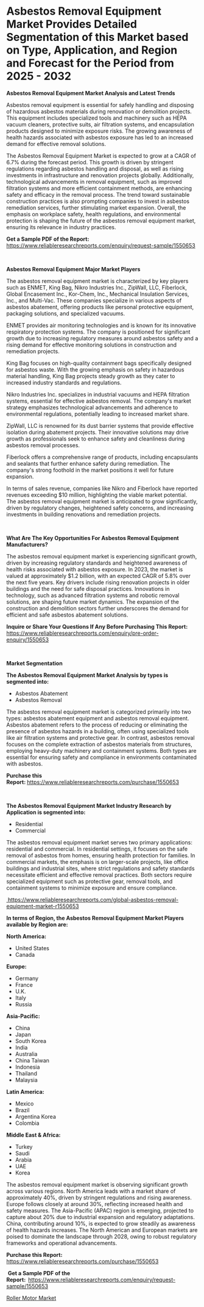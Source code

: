 <p><h1>Asbestos Removal Equipment Market Provides Detailed Segmentation of this Market based on Type, Application, and Region and Forecast for the Period from 2025 - 2032</h1></p><p><strong>Asbestos Removal Equipment Market Analysis and Latest Trends</strong></p>
<p><p>Asbestos removal equipment is essential for safely handling and disposing of hazardous asbestos materials during renovation or demolition projects. This equipment includes specialized tools and machinery such as HEPA vacuum cleaners, protective suits, air filtration systems, and encapsulation products designed to minimize exposure risks. The growing awareness of health hazards associated with asbestos exposure has led to an increased demand for effective removal solutions.</p><p>The Asbestos Removal Equipment Market is expected to grow at a CAGR of 6.7% during the forecast period. This growth is driven by stringent regulations regarding asbestos handling and disposal, as well as rising investments in infrastructure and renovation projects globally. Additionally, technological advancements in removal equipment, such as improved filtration systems and more efficient containment methods, are enhancing safety and efficacy in the removal process. The trend toward sustainable construction practices is also prompting companies to invest in asbestos remediation services, further stimulating market expansion. Overall, the emphasis on workplace safety, health regulations, and environmental protection is shaping the future of the asbestos removal equipment market, ensuring its relevance in industry practices.</p></p>
<p><strong>Get a Sample PDF of the Report:&nbsp;</strong> <a href="https://www.reliableresearchreports.com/enquiry/request-sample/1550653?utm_campaign=2181&utm_medium=2&utm_source=Github&utm_content=ia&utm_term=16022025&utm_id=asbestos-removal-equipment">https://www.reliableresearchreports.com/enquiry/request-sample/1550653</a></p>
<p>&nbsp;</p>
<p><strong>Asbestos Removal Equipment Major Market Players</strong></p>
<p><p>The asbestos removal equipment market is characterized by key players such as ENMET, King Bag, Nikro Industries Inc., ZipWall, LLC, Fiberlock, Global Encasement Inc., Kor-Chem, Inc., Mechanical Insulation Services, Inc., and Multi-Vac. These companies specialize in various aspects of asbestos abatement, offering products like personal protective equipment, packaging solutions, and specialized vacuums.</p><p>ENMET provides air monitoring technologies and is known for its innovative respiratory protection systems. The company is positioned for significant growth due to increasing regulatory measures around asbestos safety and a rising demand for effective monitoring solutions in construction and remediation projects.</p><p>King Bag focuses on high-quality containment bags specifically designed for asbestos waste. With the growing emphasis on safety in hazardous material handling, King Bag projects steady growth as they cater to increased industry standards and regulations.</p><p>Nikro Industries Inc. specializes in industrial vacuums and HEPA filtration systems, essential for effective asbestos removal. The company's market strategy emphasizes technological advancements and adherence to environmental regulations, potentially leading to increased market share.</p><p>ZipWall, LLC is renowned for its dust barrier systems that provide effective isolation during abatement projects. Their innovative solutions may drive growth as professionals seek to enhance safety and cleanliness during asbestos removal processes.</p><p>Fiberlock offers a comprehensive range of products, including encapsulants and sealants that further enhance safety during remediation. The company's strong foothold in the market positions it well for future expansion.</p><p>In terms of sales revenue, companies like Nikro and Fiberlock have reported revenues exceeding $10 million, highlighting the viable market potential. The asbestos removal equipment market is anticipated to grow significantly, driven by regulatory changes, heightened safety concerns, and increasing investments in building renovations and remediation projects.</p></p>
<p>&nbsp;</p>
<p><strong>What Are The Key Opportunities For Asbestos Removal Equipment Manufacturers?</strong></p>
<p><p>The asbestos removal equipment market is experiencing significant growth, driven by increasing regulatory standards and heightened awareness of health risks associated with asbestos exposure. In 2023, the market is valued at approximately $1.2 billion, with an expected CAGR of 5.8% over the next five years. Key drivers include rising renovation projects in older buildings and the need for safe disposal practices. Innovations in technology, such as advanced filtration systems and robotic removal solutions, are shaping future market dynamics. The expansion of the construction and demolition sectors further underscores the demand for efficient and safe asbestos abatement solutions.</p></p>
<p><strong>Inquire or Share Your Questions If Any Before Purchasing This Report:</strong> <a href="https://www.reliableresearchreports.com/enquiry/pre-order-enquiry/1550653?utm_campaign=2181&utm_medium=2&utm_source=Github&utm_content=ia&utm_term=16022025&utm_id=asbestos-removal-equipment">https://www.reliableresearchreports.com/enquiry/pre-order-enquiry/1550653</a></p>
<p>&nbsp;</p>
<p><strong>Market Segmentation</strong></p>
<p><strong>The Asbestos Removal Equipment Market Analysis by types is segmented into:</strong></p>
<p><ul><li>Asbestos Abatement</li><li>Asbestos Removal</li></ul></p>
<p><p>The asbestos removal equipment market is categorized primarily into two types: asbestos abatement equipment and asbestos removal equipment. Asbestos abatement refers to the process of reducing or eliminating the presence of asbestos hazards in a building, often using specialized tools like air filtration systems and protective gear. In contrast, asbestos removal focuses on the complete extraction of asbestos materials from structures, employing heavy-duty machinery and containment systems. Both types are essential for ensuring safety and compliance in environments contaminated with asbestos.</p></p>
<p><strong>Purchase this Report:&nbsp;</strong><a href="https://www.reliableresearchreports.com/purchase/1550653?utm_campaign=2181&utm_medium=2&utm_source=Github&utm_content=ia&utm_term=16022025&utm_id=asbestos-removal-equipment">https://www.reliableresearchreports.com/purchase/1550653</a></p>
<p>&nbsp;</p>
<p><strong>The Asbestos Removal Equipment Market Industry Research by Application is segmented into:</strong></p>
<p><ul><li>Residential</li><li>Commercial</li></ul></p>
<p><p>The asbestos removal equipment market serves two primary applications: residential and commercial. In residential settings, it focuses on the safe removal of asbestos from homes, ensuring health protection for families. In commercial markets, the emphasis is on larger-scale projects, like office buildings and industrial sites, where strict regulations and safety standards necessitate efficient and effective removal practices. Both sectors require specialized equipment such as protective gear, removal tools, and containment systems to minimize exposure and ensure compliance.</p></p>
<p><a href="https://www.reliableresearchreports.com/global-asbestos-removal-equipment-market-r1550653?utm_campaign=2181&utm_medium=2&utm_source=Github&utm_content=ia&utm_term=16022025&utm_id=asbestos-removal-equipment">&nbsp;https://www.reliableresearchreports.com/global-asbestos-removal-equipment-market-r1550653</a></p>
<p><strong>In terms of Region, the Asbestos Removal Equipment Market Players available by Region are:</strong></p>
<p>
    <p> <strong> North America: </strong>
        <ul>
            <li>United States</li>
            <li>Canada</li>
        </ul>
        </p> 
    <p> <strong> Europe: </strong>
        <ul>
            <li>Germany</li>
            <li>France</li>
            <li>U.K.</li>
            <li>Italy</li>
            <li>Russia</li>
        </ul>
        </p> 
    <p> <strong> Asia-Pacific: </strong>
        <ul>
            <li>China</li>
            <li>Japan</li>
            <li>South Korea</li>
            <li>India</li>
            <li>Australia</li>
            <li>China Taiwan</li>
            <li>Indonesia</li>
            <li>Thailand</li>
            <li>Malaysia</li>
        </ul>
        </p> 
    <p> <strong> Latin America: </strong>
        <ul>
            <li>Mexico</li>
            <li>Brazil</li>
            <li>Argentina Korea</li>
            <li>Colombia</li>
        </ul>
        </p> 
    <p> <strong> Middle East & Africa: </strong>
        <ul>
            <li>Turkey</li>
            <li>Saudi</li>
            <li>Arabia</li>
            <li>UAE</li>
            <li>Korea</li>
        </ul>
    </p>
    </p>
<p><p>The asbestos removal equipment market is observing significant growth across various regions. North America leads with a market share of approximately 40%, driven by stringent regulations and rising awareness. Europe follows closely at around 30%, reflecting increased health and safety measures. The Asia-Pacific (APAC) region is emerging, projected to capture about 20% due to industrial expansion and regulatory adaptations. China, contributing around 10%, is expected to grow steadily as awareness of health hazards increases. The North American and European markets are poised to dominate the landscape through 2028, owing to robust regulatory frameworks and operational advancements.</p></p>
<p><strong>Purchase this Report: </strong><a href="https://www.reliableresearchreports.com/purchase/1550653?utm_campaign=2181&utm_medium=2&utm_source=Github&utm_content=ia&utm_term=16022025&utm_id=asbestos-removal-equipment">https://www.reliableresearchreports.com/purchase/1550653</a></p>
<p>&nbsp;<strong>Get a Sample PDF of the Report:&nbsp;&nbsp;</strong><a href="https://www.reliableresearchreports.com/enquiry/request-sample/1550653?utm_campaign=2181&utm_medium=2&utm_source=Github&utm_content=ia&utm_term=16022025&utm_id=asbestos-removal-equipment">https://www.reliableresearchreports.com/enquiry/request-sample/1550653</a></p>
<p><strong></strong></p>
<p><p><a href="https://github.com/AshikRahman991/Market-Research-Report-List-1/blob/main/roller-motor-market.md?utm_campaign=2181&utm_medium=2&utm_source=Github&utm_content=ia&utm_term=16022025&utm_id=asbestos-removal-equipment">Roller Motor Market</a></p></p>